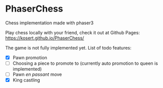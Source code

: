 # PhaserChess
Chess implementation made with phaser3

Play chess locally with your friend, check it out at Github Pages: https://kosert.github.io/PhaserChess/

The game is not fully implemented yet. List of todo features:
- [x] Pawn promotion
- [ ] Choosing a piece to promote to (currently auto promotion to queen is implemented)
- [ ] Pawn *en passant* move
- [x] King castling
